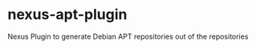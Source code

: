 nexus-apt-plugin
================

Nexus Plugin to generate Debian APT repositories out of the repositories